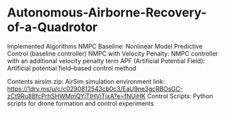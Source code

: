 # Autonomous-Airborne-Recovery-of-a-Quadrotor
Implemented Algorithms
NMPC Baseline: Nonlinear Model Predictive Control (baseline controller)
NMPC with Velocity Penalty: NMPC controller with an additional velocity penalty term
APF (Artificial Potential Field): Artificial potential field–based control method

Contents
airsim.zip: AirSim simulation environment link: https://1drv.ms/u/c/c0290812543cb0c3/EaU9ne3gcRBOsGC-zCt9Ru8BfcPrhSHWMmQYjTlHViTjxA?e=fNUjHK
Control Scripts: Python scripts for drone formation and control experiments
